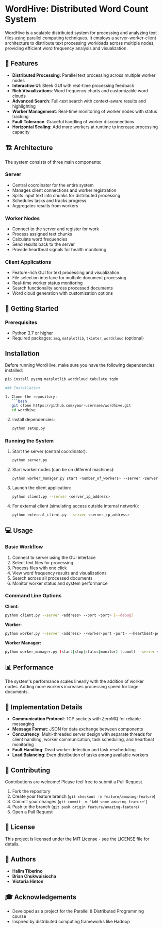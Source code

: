 # WordHive: Distributed Word Count System

WordHive is a scalable distributed system for processing and analyzing text files using parallel computing techniques. It employs a server-worker-client architecture to distribute text processing workloads across multiple nodes, providing efficient word frequency analysis and visualization.

## 🌟 Features

- **Distributed Processing**: Parallel text processing across multiple worker nodes
- **Interactive UI**: Sleek GUI with real-time processing feedback
- **Rich Visualizations**: Word frequency charts and customizable word clouds
- **Advanced Search**: Full-text search with context-aware results and highlighting
- **Worker Management**: Real-time monitoring of worker nodes with status tracking
- **Fault Tolerance**: Graceful handling of worker disconnections
- **Horizontal Scaling**: Add more workers at runtime to increase processing capacity

## 🏗️ Architecture

The system consists of three main components:

### Server
- Central coordinator for the entire system
- Manages client connections and worker registration
- Splits input text into chunks for distributed processing
- Schedules tasks and tracks progress
- Aggregates results from workers

### Worker Nodes
- Connect to the server and register for work
- Process assigned text chunks
- Calculate word frequencies
- Send results back to the server
- Provide heartbeat signals for health monitoring

### Client Applications
- Feature-rich GUI for text processing and visualization
- File selection interface for multiple document processing
- Real-time worker status monitoring
- Search functionality across processed documents
- Word cloud generation with customization options

## 🚀 Getting Started

### Prerequisites

- Python 3.7 or higher
- Required packages: `zmq`, `matplotlib`, `tkinter`, `wordcloud` (optional)

## Installation

Before running WordHive, make sure you have the following dependencies installed:

```bash
pip install pyzmq matplotlib wordcloud tabulate tqdm

### Installation

1. Clone the repository:
   ```bash
   git clone https://github.com/your-username/wordhive.git
   cd wordhive
   ```

2. Install dependencies:
   ```bash
   python setup.py
   ```

### Running the System

1. Start the server (central coordinator):
   ```bash
   python server.py
   ```

2. Start worker nodes (can be on different machines):
   ```bash
   python worker_manager.py start <number_of_workers> --server <server_ip_address>
   ```

3. Launch the client application:
   ```bash
   python client.py --server <server_ip_address>
   ```

4. For external client (simulating access outside internal network):
   ```bash
   python external_client.py --server <server_ip_address>
   ```

## 💻 Usage

### Basic Workflow

1. Connect to server using the GUI interface
2. Select text files for processing
3. Process files with one click
4. View word frequency results and visualizations
5. Search across all processed documents
6. Monitor worker status and system performance

### Command Line Options

**Client:**
```bash
python client.py --server <address> --port <port> [--debug]
```

**Worker:**
```bash
python worker.py --server <address> --worker-port <port> --heartbeat-port <port> [--debug]
```

**Worker Manager:**
```bash
python worker_manager.py (start|stop|status|monitor) [count] --server <address> [--interval <seconds>]
```

## 📊 Performance

The system's performance scales linearly with the addition of worker nodes. Adding more workers increases processing speed for large documents.

## 🔧 Implementation Details

- **Communication Protocol**: TCP sockets with ZeroMQ for reliable messaging
- **Message Format**: JSON for data exchange between components
- **Concurrency**: Multi-threaded server design with separate threads for client handling, worker communication, task scheduling, and heartbeat monitoring
- **Fault Handling**: Dead worker detection and task rescheduling
- **Load Balancing**: Even distribution of tasks among available workers

## 🤝 Contributing

Contributions are welcome! Please feel free to submit a Pull Request.

1. Fork the repository
2. Create your feature branch (`git checkout -b feature/amazing-feature`)
3. Commit your changes (`git commit -m 'Add some amazing feature'`)
4. Push to the branch (`git push origin feature/amazing-feature`)
5. Open a Pull Request

## 📝 License

This project is licensed under the MIT License - see the LICENSE file for details.

## 👥 Authors

- **Halim Tiberino**
- **Brian Chukwuisiocha**
- **Victoria Hinton**

## 🎓 Acknowledgements

- Developed as a project for the Parallel & Distributed Programming course
- Inspired by distributed computing frameworks like Hadoop
